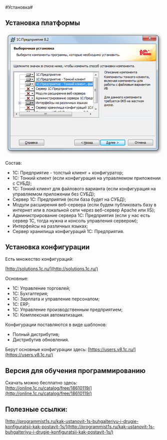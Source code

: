 #Установка#

## Установка платформы ##

![alt text](pic/platforma.png)

Состав:

- 1С: Предприятие - толстый клиент + конфигуратор;
- 1С: Тонкий клиент (если конфигурация на управляемом приложении с СУБД);
- 1С: Тонкий клиент для файлового варианта (если конфигурация на управляемом приложении без СУБД);
- Сервер 1С: Предприятия (если база будет на СУБД);
- Модули расширения веб-сервера (если будем публиковать базу в интернет или в локальной сети через веб-сервер Apache или IIS);
- Администрирование сервера 1С: Предприятия (если у нас есть сервер 1С, тогда нужна и консоль управления сервером);
- Интерфейсы на различных языках;
- Сервер хранилища конфигураций 1С: Предприятия.

## Установка конфигурации ##

Есть множество конфигураций:

[http://solutions.1c.ru/](http://solutions.1c.ru/)

Основные:

- 1С: Управление торговлей;
- 1C: Бухгалтерия;
- 1С: Зарплата и управление персоналом;
- 1С: ERP;
- 1С: Управление производственным предприятием;
- 1С: Комплексная автоматизация.

Конфигурации поставляются в виде шаблонов:

- Полный дистрибутив;
- Дистрибутив обновления.

Берут основные конфигурации здесь: [https://users.v8.1c.ru/](https://users.v8.1c.ru/)

## Версия для обучения программированию ##

Скачать можно бесплатно здесь: [http://online.1c.ru/catalog/free/18610119/](http://online.1c.ru/catalog/free/18610119/)

## Полезные ссылки: ##

[http://programmist1s.ru/kak-ustanovit-1s-buhgalteriyu-i-drugie-konfiguratsii-kak-postavit-1s/](http://programmist1s.ru/kak-ustanovit-1s-buhgalteriyu-i-drugie-konfiguratsii-kak-postavit-1s/)